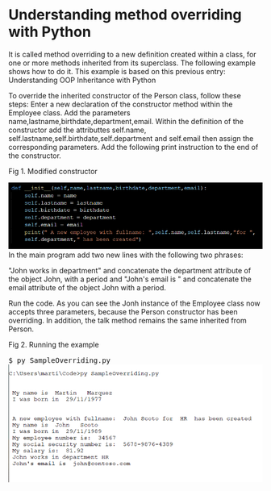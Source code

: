 # Understanding method overriding with Python

It is called method overriding to a new definition created within a class, for one or more methods inherited from its superclass. The following example shows how to do it. This example is based on this previous entry: Understanding OOP Inheritance with Python

To override the inherited constructor of the Person class, follow these steps: Enter a new declaration of the constructor method within the Employee class. Add the parameters name,lastname,birthdate,department,email. Within the definition of the constructor add the attributtes self.name, self.lastname,self.birthdate,self.department and self.email then assign the corresponding parameters. Add the following print instruction to the end of the constructor.

<p>Fig 1. Modified constructor</p>
<img src="overwrittingpy/fig3.png"/>
In the main program add two new lines with the following two phrases:

"John works in department"
and concatenate the department attribute of the object John, with a period and
"John's email is "
and concatenate the email attribute of the object John with a period.

Run the code. As you can see the Jonh instance of the Employee class now accepts three parameters, because the Person constructor has been overriding. In addition, the talk method remains the same inherited from Person.

<p>Fig 2. Running the example</p>
<tt>$ py SampleOverriding.py</tt>
<img src="overwrittingpy/fig1.png" />
